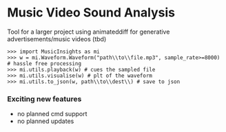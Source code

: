 # Music Video Sound Analysis
 
Tool for a larger project using animateddiff for generative advertisements/music videos (tbd)

```
>>> import MusicInsights as mi
>>> w = mi.Waveform.Waveform("path\\to\\file.mp3", sample_rate>=8000) # hassle free processing
>>> mi.utils.playback(w) # cues the sampled file
>>> mi.utils.visualise(w) # plt of the waveform
>>> mi.utils.to_json(w, path\\to\\dest\\) # save to json
```

### Exciting new features
- no planned cmd support
- no planned updates
